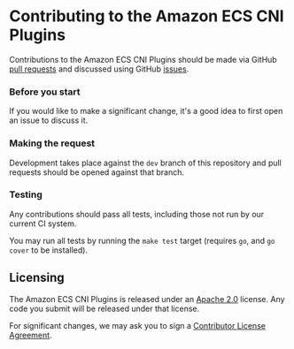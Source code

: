 # Contributing to the Amazon ECS CNI Plugins 

Contributions to the Amazon ECS CNI Plugins should be made via GitHub [pull
requests](https://github.com/aws/amazon-ecs-cni-plugins/pulls) and discussed using
GitHub [issues](https://github.com/aws/amazon-ecs-cni-plugins/issues).

### Before you start

If you would like to make a significant change, it's a good idea to first open
an issue to discuss it.

### Making the request

Development takes place against the `dev` branch of this repository and pull
requests should be opened against that branch.

### Testing

Any contributions should pass all tests, including those not run by our
current CI system.

You may run all tests by running the `make test` target (requires `go`,
and `go cover` to be installed).

## Licensing

The Amazon ECS CNI Plugins is released under an [Apache
2.0](http://aws.amazon.com/apache-2-0/) license. Any code you submit will be
released under that license.

For significant changes, we may ask you to sign a [Contributor License
Agreement](http://en.wikipedia.org/wiki/Contributor_License_Agreement).
